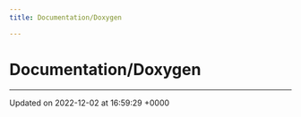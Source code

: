 ```yaml
---
title: Documentation/Doxygen

---
```


# Documentation/Doxygen








-------------------------------

Updated on 2022-12-02 at 16:59:29 +0000
